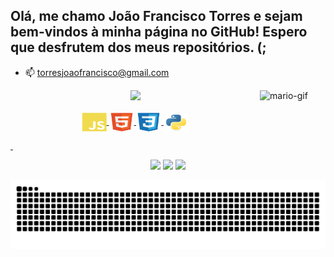 ## Olá, me chamo João Francisco Torres e sejam bem-vindos à minha página no GitHub! Espero que desfrutem dos meus repositórios. (; 


- 📫 torresjoaofrancisco@gmail.com  <p align=left><img align="right" alt="mario-gif" height="105" width="105" src="https://c.tenor.com/PJCc9C5UQVAAAAAC/mario-ok.gif"> </p>

<div align="center">
  <a href="https://github.com/JiscoTorres">
  <img height="180em" src="https://github-readme-stats.vercel.app/api?username=JiscoTorres&show_icons=true&theme=merko&include_all_commits=true&count_private=true"/>
 </div> 
  
<div style="display: inline_block" align="center"><br>
  <img align="center" alt="Rafa-Js" height="30" width="40" src="https://raw.githubusercontent.com/devicons/devicon/master/icons/javascript/javascript-plain.svg">
  <img align="center" alt="Rafa-HTML" height="30" width="40" src="https://raw.githubusercontent.com/devicons/devicon/master/icons/html5/html5-original.svg">
  <img align="center" alt="Rafa-CSS" height="30" width="40" src="https://raw.githubusercontent.com/devicons/devicon/master/icons/css3/css3-original.svg">
  <img align="center" alt="Rafa-Python" height="30" width="40" src="https://raw.githubusercontent.com/devicons/devicon/master/icons/python/python-original.svg">
 
</div>
  
 &nbsp;
  <div align="center"> 
 
  <a href="https://instagram.com/joaumtorres" target="_blank"><img src="https://img.shields.io/badge/-Instagram-%23E4405F?style=for-the-badge&logo=instagram&logoColor=white" target="_blank"></a>
 <a href="https://discord.gg/JISOO#1717" target="_blank"><img src="https://img.shields.io/badge/Discord-7289DA?style=for-the-badge&logo=discord&logoColor=white" target="_blank"></a> 
  <a href = "mailto:torresjoaofrancisco@gmail.com"><img src="https://img.shields.io/badge/-Gmail-%23333?style=for-the-badge&logo=gmail&logoColor=white" target="_blank"></a>
 
 </div>
  
 <div>
   
  ![Snake animation](https://github.com/JiscoTorres/JiscoTorres/blob/output/github-contribution-grid-snake.svg)
 
</div>
